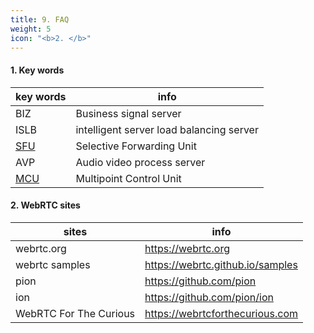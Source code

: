 ```yaml
---
title: 9. FAQ
weight: 5
icon: "<b>2. </b>"
---
```


#### 1. Key words
| key words  | info |
| ------------- | ------------- |
| BIZ | Business signal server  |
| ISLB | intelligent server load balancing server|
|[SFU](https://webrtcglossary.com/sfu/)|Selective Forwarding Unit| 
|AVP|Audio video process server| 
|[MCU](https://webrtcglossary.com/mcu/)|Multipoint Control Unit|

#### 2. WebRTC sites
| sites  | info |
| ------------- | ------------- |
|webrtc.org |https://webrtc.org|
|webrtc samples|https://webrtc.github.io/samples|
|pion|https://github.com/pion|
|ion|https://github.com/pion/ion|
|WebRTC For The Curious|https://webrtcforthecurious.com|

